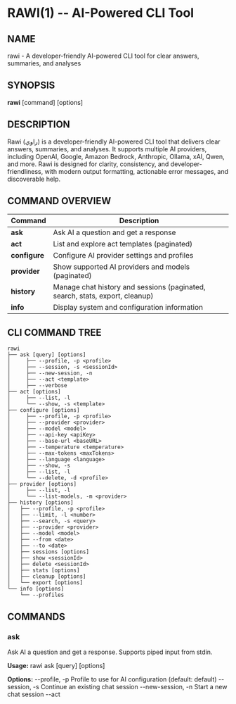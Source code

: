 # RAWI(1) -- AI-Powered CLI Tool

## NAME

rawi \- A developer-friendly AI-powered CLI tool for clear answers, summaries, and analyses

## SYNOPSIS

**rawi** [command] [options]

## DESCRIPTION

Rawi (راوي) is a developer-friendly AI-powered CLI tool that delivers clear answers, summaries, and analyses. It supports multiple AI providers, including OpenAI, Google, Amazon Bedrock, Anthropic, Ollama, xAI, Qwen, and more. Rawi is designed for clarity, consistency, and developer-friendliness, with modern output formatting, actionable error messages, and discoverable help.

## COMMAND OVERVIEW

| Command       | Description                                                                  |
| ------------- | ---------------------------------------------------------------------------- |
| **ask**       | Ask AI a question and get a response                                         |
| **act**       | List and explore act templates (paginated)                                   |
| **configure** | Configure AI provider settings and profiles                                  |
| **provider**  | Show supported AI providers and models (paginated)                           |
| **history**   | Manage chat history and sessions (paginated, search, stats, export, cleanup) |
| **info**      | Display system and configuration information                                 |

## CLI COMMAND TREE

```
rawi
├── ask [query] [options]
│     ├── --profile, -p <profile>
│     ├── --session, -s <sessionId>
│     ├── --new-session, -n
│     ├── --act <template>
│     ├── --verbose
├── act [options]
│     ├── --list, -l
│     └── --show, -s <template>
├── configure [options]
│     ├── --profile, -p <profile>
│     ├── --provider <provider>
│     ├── --model <model>
│     ├── --api-key <apiKey>
│     ├── --base-url <baseURL>
│     ├── --temperature <temperature>
│     ├── --max-tokens <maxTokens>
│     ├── --language <language>
│     ├── --show, -s
│     ├── --list, -l
│     └── --delete, -d <profile>
├── provider [options]
│     ├── --list, -l
│     └── --list-models, -m <provider>
├── history [options]
│   ├── --profile, -p <profile>
│   ├── --limit, -l <number>
│   ├── --search, -s <query>
│   ├── --provider <provider>
│   ├── --model <model>
│   ├── --from <date>
│   ├── --to <date>
│   ├── sessions [options]
│   ├── show <sessionId>
│   ├── delete <sessionId>
│   ├── stats [options]
│   ├── cleanup [options]
│   └── export [options]
└── info [options]
    └── --profiles
```

## COMMANDS

### ask

Ask AI a question and get a response. Supports piped input from stdin.

**Usage:**
rawi ask [query] [options]

**Options:**
--profile, -p <profile> Profile to use for AI configuration (default: default)
--session, -s <sessionId> Continue an existing chat session
--new-session, -n Start a new chat session
--act <template> Use an act template by ID
--list-acts List all available act templates
--show Show act template details (with --act)
--verbose Show detailed status and debug information

**Examples:**
rawi ask "What is TypeScript?"
rawi ask "Review this code" --profile work
rawi ask --act ethereum-developer "explain smart contract security"
rawi ask "What is the difference between JavaScript and TypeScript?" --verbose
cat contract.sol | rawi ask --act ethereum-developer "review this contract"

### act

List and explore act templates for specialized prompts.

**Usage:**
rawi act [options]

**Options:**
--list, -l List all available act templates
--show, -s <template> Show details of a specific act template

**Examples:**
rawi act --list
rawi act --show chef

### configure

Configure Rawi AI provider settings and manage profiles.

**Usage:**
rawi configure [options]

**Options:**
--profile, -p <profile> Configuration profile name
--provider <provider> AI provider (openai, anthropic, google, ollama, xai, azure, bedrock, qwen)
--model <model> AI model name
--api-key <apiKey> API key for the provider
--base-url <baseURL> Custom base URL
--temperature <temperature> Temperature value (0-2)
--max-tokens <maxTokens> Maximum tokens
--language <language> Language (english, arabic)
--show, -s Show current configuration
--list, -l List all profiles
--delete, -d <profile> Delete a configuration profile

**Examples:**
rawi configure --provider openai --model gpt-4o --api-key sk-your-key
rawi configure --list
rawi configure --show --profile work

### provider

Show information about supported AI providers and their models.

**Usage:**
rawi provider [options]

**Options:**
--list, -l List all supported AI providers
--list-models, -m <provider> List all models for a specific provider (with pagination)

**Examples:**
rawi provider --list
rawi provider --list-models ollama

sessions [options] List and manage chat sessions
show <sessionId> Show all messages in a specific session
delete <sessionId> Delete a session
stats [options] Show usage statistics
cleanup [options] Clean up old sessions
export [options] Export history to a file

### history

Manage chat history and sessions.

**Usage:**
rawi history [options]

**Options:**
--profile, -p <profile> Profile to show history for (default: default)
--limit, -l <number> Number of sessions to show (default: 50)
--search, -s <query> Search messages containing text
--provider <provider> Filter by AI provider
--model <model> Filter by AI model
--from <date> Show sessions from date (YYYY-MM-DD)
--to <date> Show sessions to date (YYYY-MM-DD)

**Subcommands:**
sessions [options] List and manage chat sessions
show <sessionId> Show all messages in a specific session
delete <sessionId> Delete a session
stats [options] Show usage statistics
cleanup [options] Clean up old sessions
export [options] Export history to a file

**Examples:**
rawi history
rawi history --profile work
rawi history sessions
rawi history show abc123-def456
rawi history delete abc123-def456
rawi history stats
rawi history cleanup --days 7
rawi history export --output backup.json

### info

Display information about Rawi and its capabilities.

**Usage:**
rawi info [options]

**Options:**
--profiles Show configured profiles
--providers Show supported AI providers

**Examples:**
rawi info
rawi info --profiles
rawi info --providers

## GLOBAL OPTIONS

    --help                       Show help for command
    --version                    Show version information

## COMMAND CHAINING & PIPES

Rawi works seamlessly with shell pipes and command chaining:

    cat README.md | rawi ask "Summarize this documentation"
    git diff | rawi ask "Review these changes"
    rawi ask "Create a deployment guide" > deploy.md

## EXIT CODES

| Code | Meaning              |
| ---- | -------------------- |
| 0    | Success              |
| 1    | General error        |
| 2    | Configuration error  |
| 3    | Network/API error    |
| 4    | Authentication error |

## SEE ALSO

For more examples and advanced usage, see the documentation and [Usage Examples](https://github.com/MKAbuMattar/rawi/tree/main/docs/examples.md).
